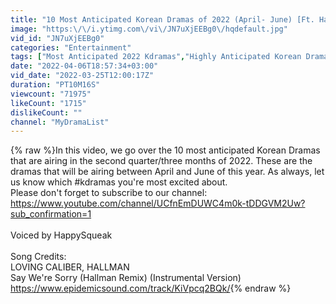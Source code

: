 ```yaml
---
title: "10 Most Anticipated Korean Dramas of 2022 (April- June) [Ft. HappySqueak]"
image: "https:\/\/i.ytimg.com\/vi\/JN7uXjEEBg0\/hqdefault.jpg"
vid_id: "JN7uXjEEBg0"
categories: "Entertainment"
tags: ["Most Anticipated 2022 Kdramas","Highly Anticipated Korean Dramas in 2022","2022 Kdramas"]
date: "2022-04-06T18:57:34+03:00"
vid_date: "2022-03-25T12:00:17Z"
duration: "PT10M16S"
viewcount: "71975"
likeCount: "1715"
dislikeCount: ""
channel: "MyDramaList"
---
```

{% raw %}In this video, we go over the 10 most anticipated Korean Dramas that are airing in the second quarter/three months of 2022. These are the dramas that will be airing between April and June of this year.   As always, let us know which #kdramas​ you're most excited about.<br />Please don't forget to subscribe to our channel: <a rel="nofollow" target="blank" href="https://www.youtube.com/channel/UCfnEmDUWC4m0k-tDDGVM2Uw?sub_confirmation=1">https://www.youtube.com/channel/UCfnEmDUWC4m0k-tDDGVM2Uw?sub_confirmation=1</a><br /><br />Voiced by HappySqueak<br /><br />Song Credits:<br />LOVING CALIBER, HALLMAN<br />Say We're Sorry (Hallman Remix) (Instrumental Version)<br /><a rel="nofollow" target="blank" href="https://www.epidemicsound.com/track/KiVpcq2BQk/">https://www.epidemicsound.com/track/KiVpcq2BQk/</a>{% endraw %}
